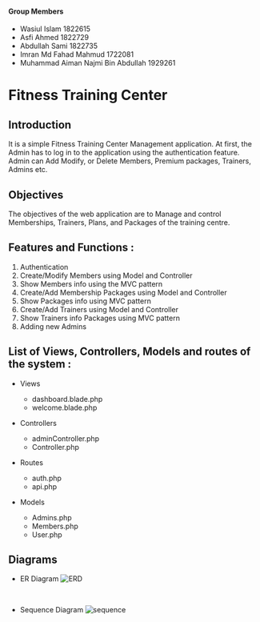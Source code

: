 #### Group Members
- Wasiul Islam 1822615
- Asfi Ahmed 1822729
- Abdullah Sami 1822735
- Imran Md Fahad Mahmud 1722081
- Muhammad Aiman Najmi Bin Abdullah 1929261

# Fitness Training Center

## Introduction 

 It is a simple Fitness Training Center Management application. At first, the Admin has to log in to the application using the authentication feature. Admin can Add Modify, or Delete Members, Premium packages, Trainers, Admins etc.


## Objectives
 The objectives of the web application are to Manage and control Memberships, Trainers,  Plans, and Packages of the training centre.

## Features and Functions :
1. Authentication
2. Create/Modify Members using Model and Controller
3. Show Members info using the MVC pattern
4. Create/Add Membership Packages using Model and Controller
5. Show Packages  info using MVC pattern
6. Create/Add Trainers using Model and Controller
7. Show  Trainers info Packages using MVC pattern
8. Adding new Admins

## List of Views, Controllers, Models and routes of the system :

- Views
  - dashboard.blade.php
  - welcome.blade.php
 
- Controllers
  - adminController.php
  - Controller.php

- Routes
  - auth.php
  - api.php

- Models
  - Admins.php
  - Members.php
  - User.php

 

## Diagrams
 - ER Diagram
 ![ERD](https://user-images.githubusercontent.com/100213178/171048064-dbb50ee9-8d51-4502-ba58-d2b7fd833519.png)
 </br>

  - Sequence Diagram 
  ![sequence](https://user-images.githubusercontent.com/100213178/171048086-3cab3668-15bc-45a7-b6d4-7f95f1bce855.jpeg)

